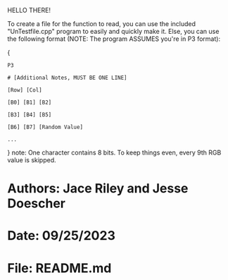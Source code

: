 
HELLO THERE!

To create a file for the function to read, you can use the included "UnTestfile.cpp" program to easily and quickly make it.
Else, you can use the following format (NOTE: The program ASSUMES you're in P3 format):

{
    
    P3

    # [Additional Notes, MUST BE ONE LINE]

    [Row] [Col]

    [B0] [B1] [B2]

    [B3] [B4] [B5]

    [B6] [B7] [Random Value]

    ...

}
note: One character contains 8 bits. To keep things even, every 9th RGB value is skipped.


 #  Authors: Jace Riley and Jesse Doescher
 #     Date: 09/25/2023
 #     File: README.md

